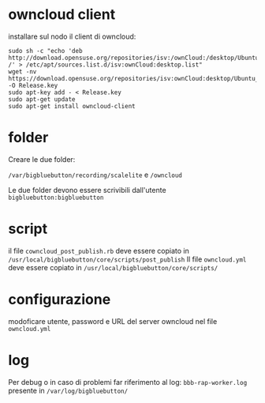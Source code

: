 # owncloud client
installare sul nodo il client di owncloud:
```
sudo sh -c "echo 'deb http://download.opensuse.org/repositories/isv:/ownCloud:/desktop/Ubuntu_16.04/ /' > /etc/apt/sources.list.d/isv:ownCloud:desktop.list"
wget -nv https://download.opensuse.org/repositories/isv:ownCloud:desktop/Ubuntu_16.04/Release.key -O Release.key
sudo apt-key add - < Release.key
sudo apt-get update
sudo apt-get install owncloud-client
```
# folder
Creare le due folder:

`/var/bigbluebutton/recording/scalelite`
e `/owncloud`

Le due folder devono essere scrivibili dall'utente `bigbluebutton:bigbluebutton`

# script

il file `cowncloud_post_publish.rb` deve essere copiato in 
`/usr/local/bigbluebutton/core/scripts/post_publish`
Il file `owncloud.yml` deve essere copiato in
`/usr/local/bigbluebutton/core/scripts/`

# configurazione
modoficare utente, password e URL del server owncloud nel file `owncloud.yml`



# log
Per debug o in caso di problemi far riferimento al log:
`bbb-rap-worker.log` presente in `/var/log/bigbluebutton/`

